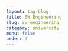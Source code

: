 ```yaml
---
layout: tag-blog
title: SW Engineering
slug: sw engineering
category: university
menu: false
order: 4
---
```

